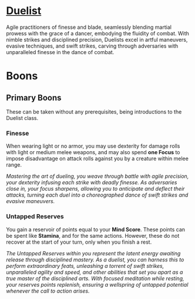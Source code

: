 # [Duelist](Duelist.md)
Agile practitioners of finesse and blade, seamlessly blending martial prowess with the grace of a dancer, embodying the fluidity of combat. With nimble strikes and disciplined precision, Duelists excel in artful maneuvers, evasive techniques, and swift strikes, carving through adversaries with unparalleled finesse in the dance of combat.

# Boons

## Primary Boons
These can be taken without any prerequisites, being introductions to the Duelist class.

### Finesse
When wearing light or no armor, you may use dexterity for damage rolls with light or medium melee weapons, and may also spend **one Focus** to impose disadvantage on attack rolls against you by a creature within melee range.

_Mastering the art of dueling, you weave through battle with agile precision, your dexterity infusing each strike with deadly finesse. As adversaries close in, your focus sharpens, allowing you to anticipate and deflect their attacks, turning each duel into a choreographed dance of swift strikes and evasive maneuvers._

### Untapped Reserves
You gain a reservoir of points equal to your **Mind Score**. These points can be spent like **Stamina**, and for the same actions. However, these do not recover at the start of your turn, only when you finish a rest.

_The Untapped Reserves within you represent the latent energy awaiting release through disciplined mastery. As a duelist, you can harness this to perform extraordinary feats, unleashing a torrent of swift strikes, unparalleled agility and speed, and other abilities that set you apart as a true master of the disciplined arts. With focused meditation while resting, your reserves points replenish, ensuring a wellspring of untapped potential whenever the call to action arises._